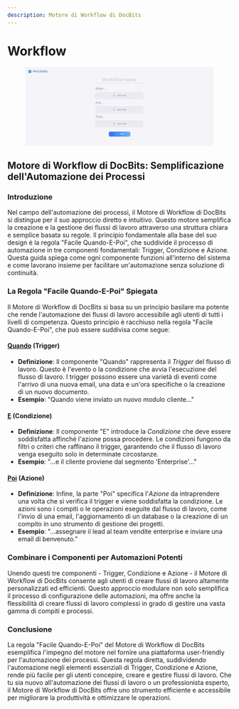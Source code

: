 ```yaml
---
description: Motore di Workflow di DocBits
---
```


# Workflow

<figure><img src="../../.gitbook/assets/Bildschirmfoto 2024-03-12 um 19.42.57.png" alt=""><figcaption></figcaption></figure>

## Motore di Workflow di DocBits: Semplificazione dell'Automazione dei Processi

### Introduzione

Nel campo dell'automazione dei processi, il Motore di Workflow di DocBits si distingue per il suo approccio diretto e intuitivo. Questo motore semplifica la creazione e la gestione dei flussi di lavoro attraverso una struttura chiara e semplice basata su regole. Il principio fondamentale alla base del suo design è la regola "Facile Quando-E-Poi", che suddivide il processo di automazione in tre componenti fondamentali: Trigger, Condizione e Azione. Questa guida spiega come ogni componente funzioni all'interno del sistema e come lavorano insieme per facilitare un'automazione senza soluzione di continuità.

### La Regola "Facile Quando-E-Poi" Spiegata

Il Motore di Workflow di DocBits si basa su un principio basilare ma potente che rende l'automazione dei flussi di lavoro accessibile agli utenti di tutti i livelli di competenza. Questo principio è racchiuso nella regola "Facile Quando-E-Poi", che può essere suddivisa come segue:

#### [Quando](./#when-trigger) (Trigger)

* **Definizione**: Il componente "Quando" rappresenta il _Trigger_ del flusso di lavoro. Questo è l'evento o la condizione che avvia l'esecuzione del flusso di lavoro. I trigger possono essere una varietà di eventi come l'arrivo di una nuova email, una data e un'ora specifiche o la creazione di un nuovo documento.
* **Esempio**: "Quando viene inviato un nuovo modulo cliente..."

#### [E](./#and-condition) (Condizione)

* **Definizione**: Il componente "E" introduce la _Condizione_ che deve essere soddisfatta affinché l'azione possa procedere. Le condizioni fungono da filtri o criteri che raffinano il trigger, garantendo che il flusso di lavoro venga eseguito solo in determinate circostanze.
* **Esempio**: "...e il cliente proviene dal segmento 'Enterprise'..."

#### [Poi](./#then-action) (Azione)

* **Definizione**: Infine, la parte "Poi" specifica l'_Azione_ da intraprendere una volta che si verifica il trigger e viene soddisfatta la condizione. Le azioni sono i compiti o le operazioni eseguite dal flusso di lavoro, come l'invio di una email, l'aggiornamento di un database o la creazione di un compito in uno strumento di gestione dei progetti.
* **Esempio**: "...assegnare il lead al team vendite enterprise e inviare una email di benvenuto."

### Combinare i Componenti per Automazioni Potenti

Unendo questi tre componenti - Trigger, Condizione e Azione - il Motore di Workflow di DocBits consente agli utenti di creare flussi di lavoro altamente personalizzati ed efficienti. Questo approccio modulare non solo semplifica il processo di configurazione delle automazioni, ma offre anche la flessibilità di creare flussi di lavoro complessi in grado di gestire una vasta gamma di compiti e processi.

### Conclusione

La regola "Facile Quando-E-Poi" del Motore di Workflow di DocBits esemplifica l'impegno del motore nel fornire una piattaforma user-friendly per l'automazione dei processi. Questa regola diretta, suddividendo l'automazione negli elementi essenziali di Trigger, Condizione e Azione, rende più facile per gli utenti concepire, creare e gestire flussi di lavoro. Che tu sia nuovo all'automazione dei flussi di lavoro o un professionista esperto, il Motore di Workflow di DocBits offre uno strumento efficiente e accessibile per migliorare la produttività e ottimizzare le operazioni.
